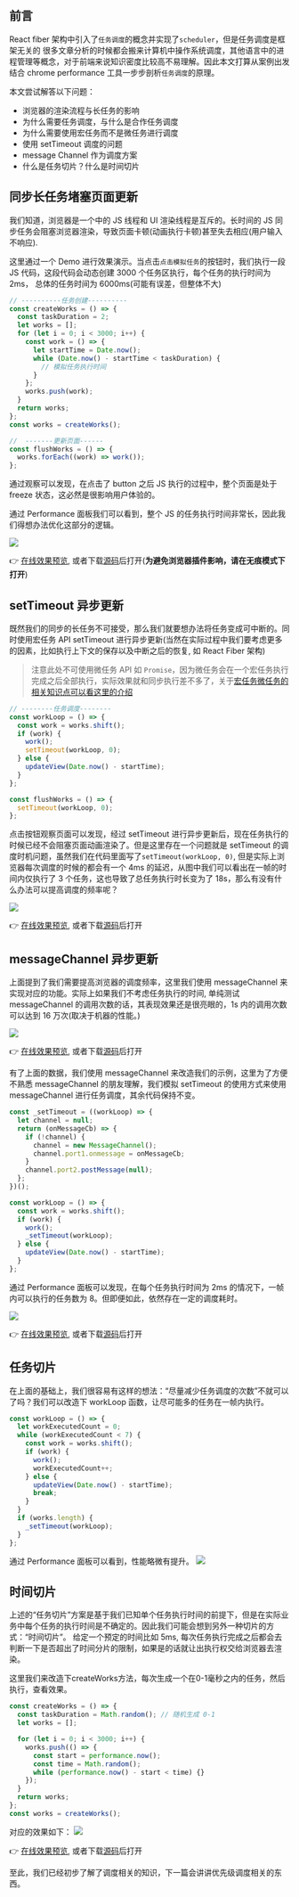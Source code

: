 ## 前言

React fiber 架构中引入了`任务调度`的概念并实现了`scheduler`，但是任务调度是框架无关的
很多文章分析的时候都会搬来计算机中操作系统调度，其他语言中的进程管理等概念，对于前端来说知识密度比较高不易理解。因此本文打算从案例出发结合 chrome performance 工具一步步剖析`任务调度`的原理。

本文尝试解答以下问题：

- 浏览器的渲染流程与长任务的影响
- 为什么需要任务调度，与什么是合作任务调度
- 为什么需要使用宏任务而不是微任务进行调度
- 使用 setTimeout 调度的问题
- message Channel 作为调度方案
- 什么是任务切片？什么是时间切片

## 同步长任务堵塞页面更新

我们知道，浏览器是一个中的 JS 线程和 UI 渲染线程是互斥的。长时间的 JS 同步任务会阻塞浏览器渲染，导致页面卡顿(动画执行卡顿)甚至失去相应(用户输入不响应).

这里通过一个 Demo 进行效果演示。当点击`点击模拟任务`的按钮时，我们执行一段 JS 代码，这段代码会动态创建 3000 个任务区执行，每个任务的执行时间为 2ms， 总体的任务时间为 6000ms(可能有误差，但整体不大)

```js
// ----------任务创建----------
const createWorks = () => {
  const taskDuration = 2;
  let works = [];
  for (let i = 0; i < 3000; i++) {
    const work = () => {
      let startTime = Date.now();
      while (Date.now() - startTime < taskDuration) {
        // 模拟任务执行时间
      }
    };
    works.push(work);
  }
  return works;
};
const works = createWorks();

//  -------更新页面------
const flushWorks = () => {
  works.forEach((work) => work());
};
```

通过观察可以发现，在点击了 button 之后 JS 执行的过程中，整个页面是处于 freeze 状态，这必然是很影响用户体验的。

通过 Performance 面板我们可以看到，整个 JS 的任务执行时间非常长，因此我们得想办法优化这部分的逻辑。

![](https://cdn.jsdelivr.net/gh/chenxiaoyao6228/cloudimg@main/2023/react-source-scheduler-long-task.png)

👉 [在线效果预览](https://chenxiaoyao6228.github.io/html-preview/?https://github.com/chenxiaoyao6228/fe-notes/blob/main/React源码/_demo/scheduler/1-long-sync-task.html), 或者下载[源码](../_demo/scheduler/1-long-sync-task.html)后打开(**为避免浏览器插件影响，请在无痕模式下打开**)

## setTimeout 异步更新

既然我们的同步的长任务不可接受，那么我们就要想办法将任务变成可中断的。同时使用宏任务 API setTimeout 进行异步更新(当然在实际过程中我们要考虑更多的因素，比如执行上下文的保存以及中断之后的恢复, 如 React Fiber 架构)

> 注意此处不可使用微任务 API 如 `Promise`，因为微任务会在一个宏任务执行完成之后全部执行，实际效果就和同步执行差不多了，关于[宏任务微任务的相关知识点可以看这里的介绍](../../Javascript/%E6%B5%8F%E8%A7%88%E5%99%A8%E7%9A%84%E4%BA%8B%E4%BB%B6%E5%BE%AA%E7%8E%AF%E6%9C%BA%E5%88%B6.md)

```js
// --------任务调度--------
const workLoop = () => {
  const work = works.shift();
  if (work) {
    work();
    setTimeout(workLoop, 0);
  } else {
    updateView(Date.now() - startTime);
  }
};

const flushWorks = () => {
  setTimeout(workLoop, 0);
};
```

点击按钮观察页面可以发现，经过 setTimeout 进行异步更新后，现在任务执行的时候已经不会阻塞页面动画渲染了。但是这里存在一个问题就是 setTimeout 的调度时机问题，虽然我们在代码里面写了`setTimeout(workLoop, 0)`, 但是实际上浏览器每次调度的时候的都会有一个 4ms 的延迟，从图中我们可以看出在一帧的时间内仅执行了 3 个任务，这也导致了总任务执行时长变为了 18s，那么有没有什么办法可以提高调度的频率呢？

![](https://cdn.jsdelivr.net/gh/chenxiaoyao6228/cloudimg@main/2023/react-source-scheduler-setTimeout.png)

👉 [在线效果预览](https://chenxiaoyao6228.github.io/html-preview/?https://github.com/chenxiaoyao6228/fe-notes/blob/main/React源码/_demo/scheduler/3-asyn-setTimeout.html), 或者下载[源码](../_demo/scheduler/3-asyn-setTimeout.html)后打开

## messageChannel 异步更新

上面提到了我们需要提高浏览器的调度频率，这里我们使用 messageChannel 来实现对应的功能。实际上如果我们不考虑任务执行的时间, 单纯测试 messageChannel 的调用次数的话，其表现效果还是很亮眼的，1s 内的调用次数可以达到 16 万次(取决于机器的性能。)

![](https://cdn.jsdelivr.net/gh/chenxiaoyao6228/cloudimg@main/2023/react-source-scheduler-message-channel-performance.png)

👉 [在线效果预览](https://chenxiaoyao6228.github.io/html-preview/?https://github.com/chenxiaoyao6228/fe-notes/blob/main/React源码/_demo/scheduler/5-message-channel-performance.html), 或者下载[源码](../_demo/scheduler/5-message-channel-performance.html)后打开

有了上面的数据，我们使用 messageChannel 来改造我们的示例，这里为了方便不熟悉 messageChannel 的朋友理解，我们模拟 setTimeout 的使用方式来使用 messageChannel 进行任务调度，其余代码保持不变。

```js
const _setTimeout = ((workLoop) => {
  let channel = null;
  return (onMessageCb) => {
    if (!channel) {
      channel = new MessageChannel();
      channel.port1.onmessage = onMessageCb;
    }
    channel.port2.postMessage(null);
  };
})();

const workLoop = () => {
  const work = works.shift();
  if (work) {
    work();
    _setTimeout(workLoop);
  } else {
    updateView(Date.now() - startTime);
  }
};
```

通过 Performance 面板可以发现，在每个任务执行时间为 2ms 的情况下，一帧内可以执行的任务数为 8。但即便如此，依然存在一定的调度耗时。

![](https://cdn.jsdelivr.net/gh/chenxiaoyao6228/cloudimg@main/2023/react-source-scheduler-message-channel.png)

👉 [在线效果预览](https://chenxiaoyao6228.github.io/html-preview/?https://github.com/chenxiaoyao6228/fe-notes/blob/main/React源码/_demo/scheduler/4-async-message-channel.html), 或者下载[源码](../_demo/scheduler/4-async-message-channel.html)后打开

## 任务切片

在上面的基础上，我们很容易有这样的想法：“尽量减少任务调度的次数”不就可以了吗？我们可以改造下 workLoop 函数，让尽可能多的任务在一帧内执行。

```js
const workLoop = () => {
  let workExecutedCount = 0;
  while (workExecutedCount < 7) {
    const work = works.shift();
    if (work) {
      work();
      workExecutedCount++;
    } else {
      updateView(Date.now() - startTime);
      break;
    }
  }
  if (works.length) {
    _setTimeout(workLoop);
  }
};
```

通过 Performance 面板可以看到，性能略微有提升。
![](https://cdn.jsdelivr.net/gh/chenxiaoyao6228/cloudimg@main/2023/react-source-scheduler-task-slicing.png)

## 时间切片

上述的“任务切片”方案是基于我们已知单个任务执行时间的前提下，但是在实际业务中每个任务的执行时间是不确定的。因此我们可能会想到另外一种切片的方式：“时间切片”。 给定一个预定的时间比如 5ms, 每次任务执行完成之后都会去判断一下是否超出了时间分片的限制，如果是的话就让出执行权交给浏览器去渲染。

这里我们来改造下createWorks方法，每次生成一个在0-1毫秒之内的任务，然后执行，查看效果。
```js
const createWorks = () => {
  const taskDuration = Math.random(); // 随机生成 0-1
  let works = [];

  for (let i = 0; i < 3000; i++) {
    works.push(() => {
      const start = performance.now();
      const time = Math.random();
      while (performance.now() - start < time) {}
    });
  }
  return works;
};
const works = createWorks();
```
对应的效果如下：
![](https://cdn.jsdelivr.net/gh/chenxiaoyao6228/cloudimg@main/2023/react-source-scheduler-time-slicing.png)


👉 [在线效果预览](https://chenxiaoyao6228.github.io/html-preview/?https://github.com/chenxiaoyao6228/fe-notes/blob/main/React源码/_demo/scheduler/7-async-time-slicing.html), 或者下载[源码](../_demo/scheduler/7-async-time-slicing.html)后打开

至此，我们已经初步了解了调度相关的知识，下一篇会讲讲优先级调度相关的东西。

